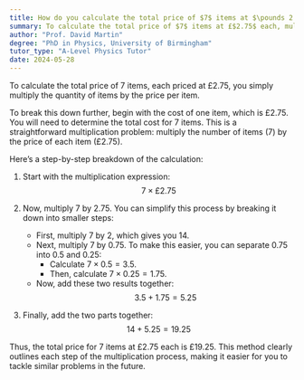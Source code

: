 ```yaml
---
title: How do you calculate the total price of $7$ items at $\pounds 2.75$ each?
summary: To calculate the total price of $7$ items at £$2.75$ each, multiply $7$ by £$2.75$.
author: "Prof. David Martin"
degree: "PhD in Physics, University of Birmingham"
tutor_type: "A-Level Physics Tutor"
date: 2024-05-28
---
```


To calculate the total price of $7$ items, each priced at £$2.75$, you simply multiply the quantity of items by the price per item.

To break this down further, begin with the cost of one item, which is £$2.75$. You will need to determine the total cost for $7$ items. This is a straightforward multiplication problem: multiply the number of items ($7$) by the price of each item (£$2.75$).

Here’s a step-by-step breakdown of the calculation:

1. Start with the multiplication expression: 
   $$ 
   7 \times £2.75 
   $$

2. Now, multiply $7$ by $2.75$. You can simplify this process by breaking it down into smaller steps:
   - First, multiply $7$ by $2$, which gives you $14$.
   - Next, multiply $7$ by $0.75$. To make this easier, you can separate $0.75$ into $0.5$ and $0.25$:
     - Calculate $7 \times 0.5 = 3.5$.
     - Then, calculate $7 \times 0.25 = 1.75$.
   - Now, add these two results together: 
     $$ 
     3.5 + 1.75 = 5.25 
     $$

3. Finally, add the two parts together: 
   $$ 
   14 + 5.25 = 19.25 
   $$

Thus, the total price for $7$ items at £$2.75$ each is £$19.25$. This method clearly outlines each step of the multiplication process, making it easier for you to tackle similar problems in the future.
    